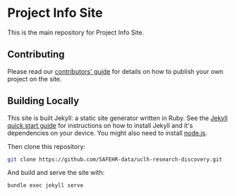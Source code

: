 # Project Info Site

This is the main repository for Project Info Site.

## Contributing

Please read our [contributors' guide](contribute/project_submission.md) for details on how to publish your own project on the site.

## Building Locally

This site is built Jekyll: a static site generator written in Ruby. See the [Jekyll quick start guide](https://jekyllrb.com/docs/) for instructions on how to install Jekyll and it's dependencies on your device. You might also need to install [node.js](https://nodejs.org/en/learn/getting-started/how-to-install-nodejs).

Then clone this repository:

```sh
git clone https://github.com/SAFEHR-data/uclh-research-discovery.git
```

And build and serve the site with:

```sh
bundle exec jekyll serve
```
